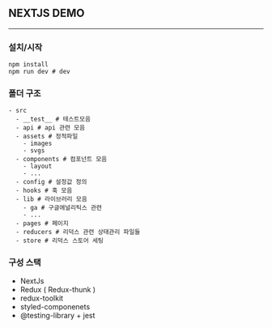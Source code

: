 ## NEXTJS DEMO
-----------

### 설치/시작
```shell
npm install
npm run dev # dev
```

### 폴더 구조
```
- src
  - __test__ # 테스트모음
  - api # api 관련 모음
  - assets # 정적파일 
    - images
    - svgs
  - components # 컴포넌트 모음
    - layout 
    - ...
  - config # 설정값 정의
  - hooks # 훅 모음
  - lib # 라이브러리 모음
    - ga # 구글에널리틱스 관련 
    - ...
  - pages # 페이지
  - reducers # 리덕스 관련 상태관리 파일들
  - store # 리덕스 스토어 세팅
```

### 구성 스택
- NextJs
- Redux ( Redux-thunk )
- redux-toolkit
- styled-componenets
- @testing-library + jest